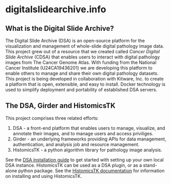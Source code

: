 # digitalslidearchive.info
## What is the Digital Slide Archive?

The Digital Slide Archive (DSA) is an open-source platform for the visualization and management of whole-slide digital pathology image data. This project grew out of a resource that we created called *Cancer Digital Slide Archive* (CDSA) that enables users to interact with digital pathology images from The Cancer Genome Atlas. With funding from the National Cancer Institute (U24CA19436201) we are developing this platform to enable others to manage and share their own digital pathology datasets. This project is being developed in collaboration with Kitware, Inc. to create a platform that is open, extensible, and easy to install. Docker technology is used to simplify deployment and portability of established DSA servers.

## The DSA, Girder and HistomicsTK
This project comprises three related efforts:
1. DSA - a front-end platform that enables users to manage, visualize, and annotate their images, and to manage users and access priviliges.
2. Girder - an underlying frameworks providing APIs for data management, authentication, and analysis job and resource management. 
3. HistomicsTK - a python algorithm library for pathology image analysis.

See the [DSA installation guide](https://github.com/DigitalSlideArchive/digitalslidearchive.info/blob/master/DSA_Girder_Installation/DSA_Installation.md) to get started with setting up your own local DSA instance. HistomicsTK can be used as a DSA plugin, or as a stand-alone python package. See the [HistomicsTK documentation](https://digitalslidearchive.github.io/HistomicsTK/) for information on installing and using HistomicsTK.

